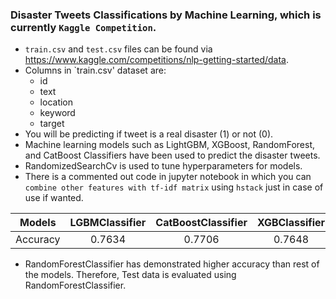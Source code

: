 ### Disaster Tweets Classifications by Machine Learning,  which is currently `Kaggle Competition`.
- `train.csv` and `test.csv` files can be found via https://www.kaggle.com/competitions/nlp-getting-started/data.
- Columns in `train.csv' dataset are:
  - id
  - text
  - location
  - keyword
  - target
 - You will be predicting if tweet is a real disaster (1) or not (0).
 - Machine learning models such as LightGBM, XGBoost, RandomForest, and CatBoost Classifiers have been used to predict the disaster tweets.
 - RandomizedSearchCv is used to tune hyperparameters for models.
 - There is a commented out code in jupyter notebook in which you can `combine other features with tf-idf matrix` using `hstack` just in case of use if wanted.
 
Models | LGBMClassifier | CatBoostClassifier | XGBClassifier | RandomForestClassifier
| :---: | :---: | :---: | :---: | :---:
Accuracy  | 0.7634 | 0.7706 | 0.7648 | 0.7873

- RandomForestClassifier has demonstrated higher accuracy than rest of the models. Therefore, Test data is evaluated using RandomForestClassifier.


